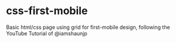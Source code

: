 # css-first-mobile
Basic html/css page using grid for first-mobile design, following the YouTube Tutorial of @iamshaunjp 
